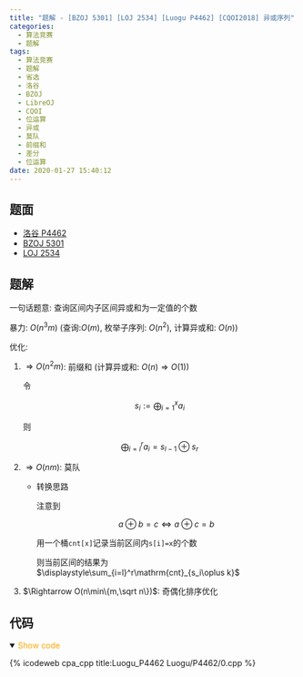 ```yaml
---
title: "题解 - [BZOJ 5301] [LOJ 2534] [Luogu P4462] [CQOI2018] 异或序列"
categories:
  - 算法竞赛
  - 题解
tags:
  - 算法竞赛
  - 题解
  - 省选
  - 洛谷
  - BZOJ
  - LibreOJ
  - CQOI
  - 位运算
  - 异或
  - 莫队
  - 前缀和
  - 差分
  - 位运算
date: 2020-01-27 15:40:12
---
```


## 题面

- [洛谷 P4462](https://www.luogu.com.cn/problem/P4462)
- [BZOJ 5301](https://vjudge.net/problem/%E9%BB%91%E6%9A%97%E7%88%86%E7%82%B8-5301/origin)
- [LOJ 2534](https://loj.ac/problem/2534)

<!--more-->

## 题解

一句话题意: 查询区间内子区间异或和为一定值的个数

暴力: $O(n^3m)$ (查询:$O(m)$, 枚举子序列: $O(n^2)$, 计算异或和: $O(n)$)

优化:

1. $\Rightarrow O(n^2m)$: 前缀和 (计算异或和: $O(n)\Rightarrow O(1)$)

   令

   $$
   s_i:=\bigoplus_{i=1}^x a_i
   $$

   则

   $$
   \bigoplus_{i=l}^r a_i=s_{l-1}\oplus s_r
   $$

1. $\Rightarrow O(nm)$: 莫队

   - 转换思路

     注意到

     $$
     a\oplus b=c\iff a\oplus c=b
     $$

     用一个桶`cnt[x]`记录当前区间内`s[i]=x`的个数

     则当前区间的结果为 $\displaystyle\sum_{i=l}^r\mathrm{cnt}_{s_i\oplus k}$

1. $\Rightarrow O(n\min\{m,\sqrt n\})$: 奇偶化排序优化

## 代码

<details open>
<summary><font color='orange'>Show code</font></summary>

{% icodeweb cpa_cpp title:Luogu_P4462 Luogu/P4462/0.cpp %}

</details>
